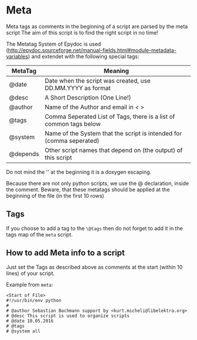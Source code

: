 # Meta #

Meta tags as comments in the beginning of a script are parsed by the meta script
The aim of this script is to find the right script in no time!

The Metatag System of Epydoc is used (http://epydoc.sourceforge.net/manual-fields.html#module-metadata-variables)
and extendet with the following special tags:

| MetaTag   | Meaning                                                              |
|-----------|----------------------------------------------------------------------|
| \@date    | Date when the script was created, use DD.MM.YYYY as format           |
| \@desc    | A Short Description (One Line!)                                      |
| \@author  | Name of the Author and email in < >                                  |
| \@tags    | Comma Seperated List of Tags, there is a list of common tags below   |
| \@system  | Name of the System that the script is intended for (comma seperated) |
| \@depends | Other script names that depend on (the output) of this script        |

Do not mind the '\' at the beginning it is a doxygen escaping.

Because there are not only python scripts, we use the @ declaration, inside the comment.
Beware, that these metatags should be applied at the beginning of the file (in the first 10 rows)

## Tags ##

If you choose to add a tag to the `\@tags` then do not forget to add it in the tags map of the `meta` script.

## How to add Meta info to a script ##

Just set the Tags as described above as comments at the start (within 10 lines) of your script.


Example from `meta`:

```
<Start of File>
#!/usr/bin/env python
#
# @author Sebastian Bachmann support by <kurt.micheli@libelektra.org>
# @desc This script is used to organize scripts
# @date 10.05.2016
# @tags
# @system all
```
